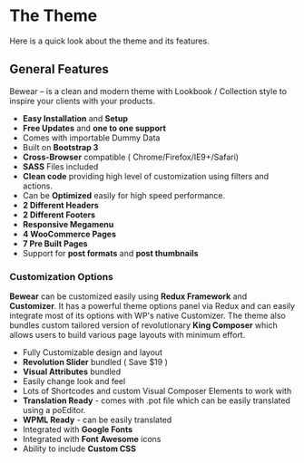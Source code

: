 # The Theme

Here is a quick look about the theme and its features.

## General Features

Bewear – is a clean and modern theme with Lookbook / Collection style to inspire your clients with your products.

* **Easy Installation** and **Setup**
* **Free Updates** and **one to one support**
* Comes with importable Dummy Data
* Built on **Bootstrap 3**
* **Cross-Browser** compatible ( Chrome/Firefox/IE9+/Safari)
* **SASS** Files included
* **Clean code** providing high level of customization using filters and actions.
* Can be **Optimized** easily for high speed performance.
* **2 Different Headers**
* **2 Different Footers**
* **Responsive Megamenu**
* **4 WooCommerce Pages**
* **7 Pre Built Pages**
* Support for **post formats** and **post thumbnails**

### Customization Options

**Bewear** can be customized easily using **Redux Framework** and **Customizer**. It has a powerful theme options panel via Redux and can easily integrate most of its options with WP's native Customizer. The theme also bundles custom tailored version of revolutionary **King Composer** which allows users to build various page layouts with minimum effort.

* Fully Customizable design and layout
* **Revolution Slider** bundled ( Save $19 )
* **Visual Attributes** bundled
* Easily change look and feel
* Lots of Shortcodes and custom Visual Composer Elements to work with
* **Translation Ready** - comes with .pot file which can be easily translated using a poEditor.
* **WPML Ready** - can be easily translated
* Integrated with **Google Fonts**
* Integrated with **Font Awesome** icons
* Ability to include **Custom CSS**

